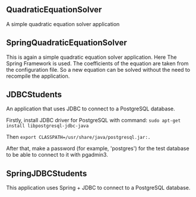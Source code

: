 ## QuadraticEquationSolver
A simple quadratic equation solver application

## SpringQuadraticEquationSolver
This is again a simple quadratic equation solver application. Here The Spring Framework is used. The coefficients of the equation are taken from the configuration file. So a new equation can be solved without the need to recompile the application.  

## JDBCStudents
An application that uses JDBC to connect to a PostgreSQL database.

Firstly, install JDBC driver for PostgreSQL with command:
`sudo apt-get install libpostgresql-jdbc-java`

Then `export CLASSPATH=/usr/share/java/postgresql.jar:.`

After that, make a password (for example, 'postgres') for the test database to be able to connect to it with pgadmin3.

## SpringJDBCStudents
This application uses Spring + JDBC to connect to a PostgreSQL database.